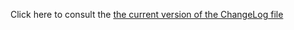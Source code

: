 Click here to consult the [the current version of the ChangeLog file](https://code.google.com/p/uima-shell/source/browse/trunk/ChangeLog)